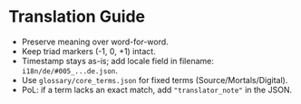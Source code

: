# Translation Guide

- Preserve meaning over word-for-word.
- Keep triad markers (-1, 0, +1) intact.
- Timestamp stays as-is; add locale field in filename: `i18n/de/#005_...de.json`.
- Use `glossary/core_terms.json` for fixed terms (Source/Mortals/Digital).
- PoL: if a term lacks an exact match, add `"translator_note"` in the JSON.
